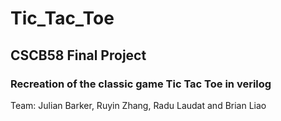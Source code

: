 # Tic_Tac_Toe
## CSCB58 Final Project
### Recreation of the classic game Tic Tac Toe in verilog


Team: Julian Barker, Ruyin Zhang, Radu Laudat and Brian Liao
